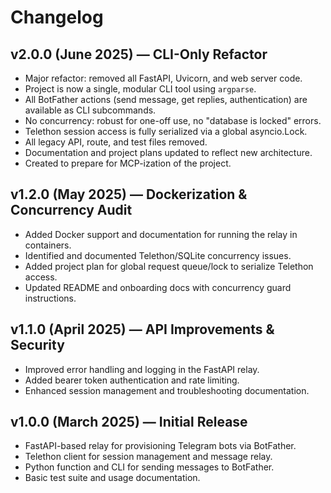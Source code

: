 # Changelog

## v2.0.0 (June 2025) — CLI-Only Refactor
- Major refactor: removed all FastAPI, Uvicorn, and web server code.
- Project is now a single, modular CLI tool using `argparse`.
- All BotFather actions (send message, get replies, authentication) are available as CLI subcommands.
- No concurrency: robust for one-off use, no "database is locked" errors.
- Telethon session access is fully serialized via a global asyncio.Lock.
- All legacy API, route, and test files removed.
- Documentation and project plans updated to reflect new architecture.
- Created to prepare for MCP-ization of the project.

## v1.2.0 (May 2025) — Dockerization & Concurrency Audit
- Added Docker support and documentation for running the relay in containers.
- Identified and documented Telethon/SQLite concurrency issues.
- Added project plan for global request queue/lock to serialize Telethon access.
- Updated README and onboarding docs with concurrency guard instructions.

## v1.1.0 (April 2025) — API Improvements & Security
- Improved error handling and logging in the FastAPI relay.
- Added bearer token authentication and rate limiting.
- Enhanced session management and troubleshooting documentation.

## v1.0.0 (March 2025) — Initial Release
- FastAPI-based relay for provisioning Telegram bots via BotFather.
- Telethon client for session management and message relay.
- Python function and CLI for sending messages to BotFather.
- Basic test suite and usage documentation. 